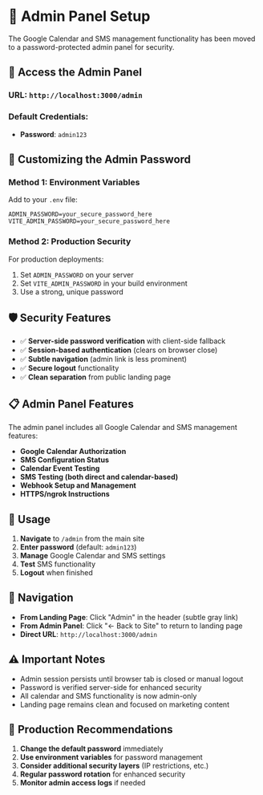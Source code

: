 # 🔐 Admin Panel Setup

The Google Calendar and SMS management functionality has been moved to a password-protected admin panel for security.

## 🎯 **Access the Admin Panel**

### **URL**: `http://localhost:3000/admin`

### **Default Credentials**:
- **Password**: `admin123`

## 🔧 **Customizing the Admin Password**

### **Method 1: Environment Variables**
Add to your `.env` file:
```env
ADMIN_PASSWORD=your_secure_password_here
VITE_ADMIN_PASSWORD=your_secure_password_here
```

### **Method 2: Production Security**
For production deployments:
1. Set `ADMIN_PASSWORD` on your server
2. Set `VITE_ADMIN_PASSWORD` in your build environment
3. Use a strong, unique password

## 🛡️ **Security Features**

- ✅ **Server-side password verification** with client-side fallback
- ✅ **Session-based authentication** (clears on browser close)
- ✅ **Subtle navigation** (admin link is less prominent)
- ✅ **Secure logout** functionality
- ✅ **Clean separation** from public landing page

## 📋 **Admin Panel Features**

The admin panel includes all Google Calendar and SMS management features:

- **Google Calendar Authorization**
- **SMS Configuration Status**
- **Calendar Event Testing**
- **SMS Testing (both direct and calendar-based)**
- **Webhook Setup and Management**
- **HTTPS/ngrok Instructions**

## 🚀 **Usage**

1. **Navigate** to `/admin` from the main site
2. **Enter password** (default: `admin123`)
3. **Manage** Google Calendar and SMS settings
4. **Test** SMS functionality
5. **Logout** when finished

## 🔗 **Navigation**

- **From Landing Page**: Click "Admin" in the header (subtle gray link)
- **From Admin Panel**: Click "← Back to Site" to return to landing page
- **Direct URL**: `http://localhost:3000/admin`

## ⚠️ **Important Notes**

- Admin session persists until browser tab is closed or manual logout
- Password is verified server-side for enhanced security
- All calendar and SMS functionality is now admin-only
- Landing page remains clean and focused on marketing content

## 🔐 **Production Recommendations**

1. **Change the default password** immediately
2. **Use environment variables** for password management
3. **Consider additional security layers** (IP restrictions, etc.)
4. **Regular password rotation** for enhanced security
5. **Monitor admin access logs** if needed


